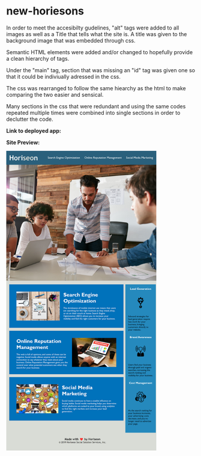 # new-horiesons

In order to meet the accesibilty gudelines, "alt" tags were added to all images as well as a Title that tells what the site is.
A title was given to the background image that was embedded through css.

Semantic HTML elements were added and/or changed to hopefully provide a clean hierarchy of tags.

Under the "main" tag, section that was missing an "id" tag was given one so that it could be indiviually adressed in the css.

The css was rearranged to follow the same hiearchy as the html to make comparing the two easier and sensical.

Many sections in the css that were redundant and using the same codes repeated multiple times were combined into single sections in order to declutter the code.


<b>Link to deployed app:</b>

<a href=""></a>

<b>Site Preview:</b>

<img src="./assets/images/horiesonscreenshot.png" width="400">